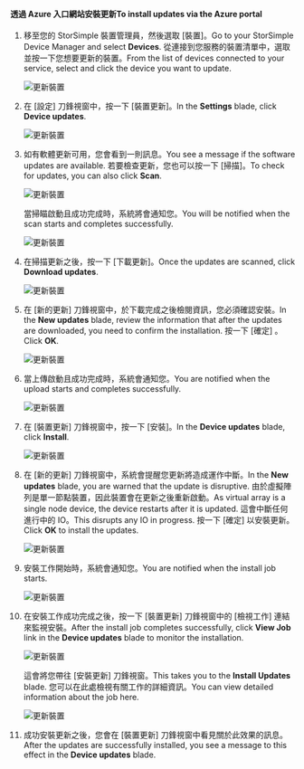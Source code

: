 <!--author=alkohli last changed: 01/18/17 -->

#### <a name="to-install-updates-via-the-azure-portal"></a><span data-ttu-id="ed41e-101">透過 Azure 入口網站安裝更新</span><span class="sxs-lookup"><span data-stu-id="ed41e-101">To install updates via the Azure portal</span></span>

1. <span data-ttu-id="ed41e-102">移至您的 StorSimple 裝置管理員，然後選取 [裝置]。</span><span class="sxs-lookup"><span data-stu-id="ed41e-102">Go to your StorSimple Device Manager and select **Devices**.</span></span> <span data-ttu-id="ed41e-103">從連接到您服務的裝置清單中，選取並按一下您想要更新的裝置。</span><span class="sxs-lookup"><span data-stu-id="ed41e-103">From the list of devices connected to your service, select and click the device you want to update.</span></span> 

    ![更新裝置](../includes/media/storsimple-virtual-array-install-update-via-portal-04/azupdate1m.png) 

2. <span data-ttu-id="ed41e-105">在 [設定] 刀鋒視窗中，按一下 [裝置更新]。</span><span class="sxs-lookup"><span data-stu-id="ed41e-105">In the **Settings** blade, click **Device updates**.</span></span> 

    ![更新裝置](../includes/media/storsimple-virtual-array-install-update-via-portal-04/azupdate2m.png)  

3. <span data-ttu-id="ed41e-107">如有軟體更新可用，您會看到一則訊息。</span><span class="sxs-lookup"><span data-stu-id="ed41e-107">You see a message if the software updates are available.</span></span> <span data-ttu-id="ed41e-108">若要檢查更新，您也可以按一下 [掃描]。</span><span class="sxs-lookup"><span data-stu-id="ed41e-108">To check for updates, you can also click **Scan**.</span></span>

    ![更新裝置](../includes/media/storsimple-virtual-array-install-update-via-portal-04/azupdate3m1.png)

    <span data-ttu-id="ed41e-110">當掃瞄啟動且成功完成時，系統將會通知您。</span><span class="sxs-lookup"><span data-stu-id="ed41e-110">You will be notified when the scan starts and completes successfully.</span></span>

    ![更新裝置](../includes/media/storsimple-virtual-array-install-update-via-portal-04/azupdate5m.png)

4. <span data-ttu-id="ed41e-112">在掃描更新之後，按一下 [下載更新]。</span><span class="sxs-lookup"><span data-stu-id="ed41e-112">Once the updates are scanned, click **Download updates**.</span></span> 

    ![更新裝置](../includes/media/storsimple-virtual-array-install-update-via-portal-04/azupdate6m.png)

5. <span data-ttu-id="ed41e-114">在 [新的更新] 刀鋒視窗中，於下載完成之後檢閱資訊，您必須確認安裝。</span><span class="sxs-lookup"><span data-stu-id="ed41e-114">In the **New updates** blade, review the information that after the updates are downloaded, you need to confirm the installation.</span></span> <span data-ttu-id="ed41e-115">按一下 [確定] 。</span><span class="sxs-lookup"><span data-stu-id="ed41e-115">Click **OK**.</span></span>

    ![更新裝置](../includes/media/storsimple-virtual-array-install-update-via-portal-04/azupdate7m.png)

6. <span data-ttu-id="ed41e-117">當上傳啟動且成功完成時，系統會通知您。</span><span class="sxs-lookup"><span data-stu-id="ed41e-117">You are notified when the upload starts and completes successfully.</span></span>

     ![更新裝置](../includes/media/storsimple-virtual-array-install-update-via-portal-04/azupdate8m.png)

5. <span data-ttu-id="ed41e-119">在 [裝置更新] 刀鋒視窗中，按一下 [安裝]。</span><span class="sxs-lookup"><span data-stu-id="ed41e-119">In the **Device updates** blade, click **Install**.</span></span>

     ![更新裝置](../includes/media/storsimple-virtual-array-install-update-via-portal-04/azupdate11m1.png)   

6. <span data-ttu-id="ed41e-121">在 [新的更新] 刀鋒視窗中，系統會提醒您更新將造成運作中斷。</span><span class="sxs-lookup"><span data-stu-id="ed41e-121">In the **New updates** blade, you are warned that the update is disruptive.</span></span> <span data-ttu-id="ed41e-122">由於虛擬陣列是單一節點裝置，因此裝置會在更新之後重新啟動。</span><span class="sxs-lookup"><span data-stu-id="ed41e-122">As virtual array is a single node device, the device restarts after it is updated.</span></span> <span data-ttu-id="ed41e-123">這會中斷任何進行中的 IO。</span><span class="sxs-lookup"><span data-stu-id="ed41e-123">This disrupts any IO in progress.</span></span> <span data-ttu-id="ed41e-124">按一下 [確定] 以安裝更新。</span><span class="sxs-lookup"><span data-stu-id="ed41e-124">Click **OK** to install the updates.</span></span> 

    ![更新裝置](../includes/media/storsimple-virtual-array-install-update-via-portal-04/azupdate12m.png) 

7. <span data-ttu-id="ed41e-126">安裝工作開始時，系統會通知您。</span><span class="sxs-lookup"><span data-stu-id="ed41e-126">You are notified when the install job starts.</span></span> 

    ![更新裝置](../includes/media/storsimple-virtual-array-install-update-via-portal-04/azupdate13m.png)

8.  <span data-ttu-id="ed41e-128">在安裝工作成功完成之後，按一下 [裝置更新] 刀鋒視窗中的 [檢視工作] 連結來監視安裝。</span><span class="sxs-lookup"><span data-stu-id="ed41e-128">After the install job completes successfully, click **View Job** link in the **Device updates** blade to monitor the installation.</span></span> 

    ![更新裝置](../includes/media/storsimple-virtual-array-install-update-via-portal-04/azupdate15m1.png)

    <span data-ttu-id="ed41e-130">這會將您帶往 [安裝更新] 刀鋒視窗。</span><span class="sxs-lookup"><span data-stu-id="ed41e-130">This takes you to the **Install Updates** blade.</span></span> <span data-ttu-id="ed41e-131">您可以在此處檢視有關工作的詳細資訊。</span><span class="sxs-lookup"><span data-stu-id="ed41e-131">You can view detailed information about the job here.</span></span>

    ![更新裝置](../includes/media/storsimple-virtual-array-install-update-via-portal-04/azupdate16m1.png)

9. <span data-ttu-id="ed41e-133">成功安裝更新之後，您會在 [裝置更新] 刀鋒視窗中看見關於此效果的訊息。</span><span class="sxs-lookup"><span data-stu-id="ed41e-133">After the updates are successfully installed, you see a message to this effect in the **Device updates** blade.</span></span> 